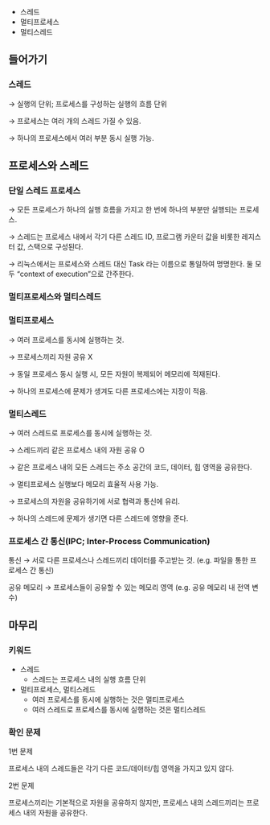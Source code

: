 <aside>
    
- 스레드
- 멀티프로세스
- 멀티스레드
</aside>

## 들어가기

### 스레드

→ 실행의 단위; 프로세스를 구성하는 실행의 흐름 단위

→ 프로세스는 여러 개의 스레드 가질 수 있음.

→ 하나의 프로세스에서 여러 부분 동시 실행 가능.

## 프로세스와 스레드

### 단일 스레드 프로세스

→ 모든 프로세스가 하나의 실행 흐름을 가지고 한 번에 하나의 부분만 실행되는 프로세스.

→ 스레드는 프로세스 내에서 각기 다른 스레드 ID, 프로그램 카운터 값을 비롯한 레지스터 값, 스택으로 구성된다.

→ 리눅스에서는 프로세스와 스레드 대신 Task 라는 이름으로 통일하여 명명한다. 둘 모두 “context of execution”으로 간주한다.

### 멀티프로세스와 멀티스레드

### 멀티프로세스

→ 여러 프로세스를 동시에 실행하는 것.

→ 프로세스끼리 자원 공유 X

→ 동일 프로세스 동시 실행 시, 모든 자원이 복제되어 메모리에 적재된다.

→ 하나의 프로세스에 문제가 생겨도 다른 프로세스에는 지장이 적음.

### 멀티스레드

→ 여러 스레드로 프로세스를 동시에 실행하는 것.

→ 스레드끼리 같은 프로세스 내의 자원 공유 O

→ 같은 프로세스 내의 모든 스레드는 주소 공간의 코드, 데이터, 힙 영역을 공유한다. 

→ 멀티프로세스 실행보다 메모리 효율적 사용 가능.

→ 프로세스의 자원을 공유하기에 서로 협력과 통신에 유리.

→ 하나의 스레드에 문제가 생기면 다른 스레드에 영향을 준다.

### 프로세스 간 통신(IPC; Inter-Process Communication)

통신 → 서로 다른 프로세스나 스레드끼리 데이터를 주고받는 것. (e.g. 파일을 통한 프로세스 간 통신)

공유 메모리 → 프로세스들이 공유할 수 있는 메모리 영역 (e.g. 공유 메모리 내 전역 변수)

## 마무리

### 키워드

- 스레드
    - 스레드는 프로세스 내의 실행 흐름 단위
- 멀티프로세스, 멀티스레드
    - 여러 프로세스를 동시에 실행하는 것은 멀티프로세스
    - 여러 스레드로 프로세스를 동시에 실행하는 것은 멀티스레드

### 확인 문제

1번 문제

프로세스 내의 스레드들은 각기 다른 코드/데이터/힙 영역을 가지고 있지 않다.

2번 문제

프로세스끼리는 기본적으로 자원을 공유하지 않지만, 프로세스 내의 스레드끼리는 프로세스 내의 자원을 공유한다.
